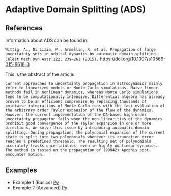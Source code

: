 # Adaptive Domain Splitting (ADS) 

## References

Information about ADS can be found in:

`Wittig, A., Di Lizia, P., Armellin, R. et al. Propagation of large uncertainty sets in orbital dynamics by automatic domain splitting. Celest Mech Dyn Astr 122, 239–261 (2015).` https://doi.org/10.1007/s10569-015-9618-3

This is the abstract of the article:

```Current approaches to uncertainty propagation in astrodynamics mainly refer to linearized models or Monte Carlo simulations. Naive linear methods fail in nonlinear dynamics, whereas Monte Carlo simulations tend to be computationally intensive. Differential algebra has already proven to be an efficient compromise by replacing thousands of pointwise integrations of Monte Carlo runs with the fast evaluation of the arbitrary order Taylor expansion of the flow of the dynamics. However, the current implementation of the DA-based high-order uncertainty propagator fails when the non-linearities of the dynamics prohibit good convergence of the Taylor expansion in one or more directions. We solve this issue by introducing automatic domain splitting. During propagation, the polynomial expansion of the current state is split into two polynomials whenever its truncation error reaches a predefined threshold. The resulting set of polynomials accurately tracks uncertainties, even in highly nonlinear dynamics. The method is tested on the propagation of (99942) Apophis post-encounter motion.```

## Examples

- Example 1 (Basics) [Py](1Basics-Ex.py)
- Example 2 (Advanced) [Py](2Advanced-Ex.py)

